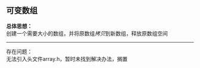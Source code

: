 ## 可变数组
**总体思想：**  
创建一个需要大小的数组，并将原数组*拷贝*到新数组，释放原数组空间

----------
存在问题：  
无法引入头文件array.h，暂时未找到解决办法，搁置
